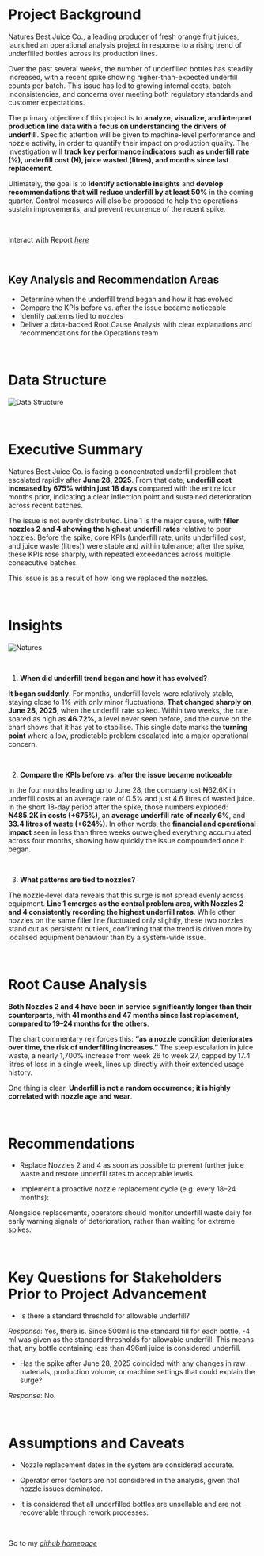 # Project Background

Natures Best Juice Co., a leading producer of fresh orange fruit juices, launched an operational analysis project in response to a rising trend of underfilled bottles across its production lines. 

Over the past several weeks, the number of underfilled bottles has steadily increased, with a recent spike showing higher-than-expected underfill counts per batch. This issue has led to growing internal costs, batch inconsistencies, and concerns over meeting both regulatory standards and customer expectations.

The primary objective of this project is to **analyze, visualize, and interpret production line data with a focus on understanding the drivers of underfill**. Specific attention will be given to machine-level performance and nozzle activity, in order to quantify their impact on production quality. The investigation will **track key performance indicators such as underfill rate (%), underfill cost (₦), juice wasted (litres), and months since last replacement**.

Ultimately, the goal is to **identify actionable insights** and **develop recommendations that will reduce underfill by at least 50%** in the coming quarter. Control measures will also be proposed to help the operations sustain improvements, and prevent recurrence of the recent spike.


<br/>

Interact with Report *[here](https://app.powerbi.com/view?r=eyJrIjoiOTliYzQ1OWItNjdiZS00ZTk5LTkxNDQtNmNjNzM0YzBlMWVlIiwidCI6IjY5M2I4NzFiLTNhMjItNDUxOS04ZjZhLTFhYjNjOTI4Y2FlMSJ9)*

<br/>

## Key Analysis and Recommendation Areas

* Determine when the underfill trend began and how it has evolved
* Compare the KPIs before vs. after the issue became noticeable
* Identify patterns tied to nozzles
* Deliver a data-backed Root Cause Analysis with clear explanations and recommendations for the Operations team 

<br/>

# Data Structure

![Data Structure](https://github.com/Blessing336/Natures_Best_Underfill_Rate_Analysis/blob/47cdab9e3cb2ebd9dd7059eb54678f9fdb9147d3/Resources/Natures%20Data%20Structure.png)

<br/>

# Executive Summary

Natures Best Juice Co. is facing a concentrated underfill problem that escalated rapidly after **June 28, 2025**. From that date, **underfill cost increased by 675% within just 18 days** compared with the entire four months prior, indicating a clear inflection point and sustained deterioration across recent batches.

The issue is not evenly distributed. Line 1 is the major cause, with **filler nozzles 2 and 4 showing the highest underfill rates** relative to peer nozzles. Before the spike, core KPIs (underfill rate, units underfilled cost, and juice waste (litres)) were stable and within tolerance; after the spike, these KPIs rose sharply, with repeated exceedances across multiple consecutive batches.

This issue is as a result of how long we replaced the nozzles.


<br/>

# Insights

![Natures](https://github.com/Blessing336/Natures_Best_Underfill_Rate_Analysis/blob/7bfb375ce9193b2069f1bcc510220e44b1febb35/Resources/Natures_Full.gif)

<br/>

1. **When did underfill trend began and how it has evolved?**

**It began suddenly**. For months, underfill levels were relatively stable, staying close to 1% with only minor fluctuations. **That changed sharply on June 28, 2025**, when the underfill rate spiked. Within two weeks, the rate soared as high as **46.72%**, a level never seen before, and the curve on the chart shows that it has yet to stabilise. This single date marks the **turning point** where a low, predictable problem escalated into a major operational concern.

<br/>

2. **Compare the KPIs before vs. after the issue became noticeable**

In the four months leading up to June 28, the company lost ₦62.6K in underfill costs at an average rate of 0.5% and just 4.6 litres of wasted juice. In the short 18-day period after the spike, those numbers exploded: **₦485.2K in costs (+675%)**, an **average underfill rate of nearly 6%**, and **33.4 litres of waste (+624%)**. In other words, the **financial and operational impact** seen in less than three weeks outweighed everything accumulated across four months, showing how quickly the issue compounded once it began.

<br/>

3. **What patterns are tied to nozzles?**

The nozzle-level data reveals that this surge is not spread evenly across equipment. **Line 1 emerges as the central problem area, with Nozzles 2 and 4 consistently recording the highest underfill rates**. While other nozzles on the same filler line fluctuated only slightly, these two nozzles stand out as persistent outliers, confirming that the trend is driven more by localised equipment behaviour than by a system-wide issue.


<br/>


# Root Cause Analysis

**Both Nozzles 2 and 4 have been in service significantly longer than their counterparts**, with **41 months and 47 months since last replacement, compared to 19–24 months for the others**. 

The chart commentary reinforces this: **“as a nozzle condition deteriorates over time, the risk of underfilling increases.”** The steep escalation in juice waste, a nearly 1,700% increase from week 26 to week 27, capped by 17.4 litres of loss in a single week, lines up directly with their extended usage history. 

One thing is clear, **Underfill is not a random occurrence; it is highly correlated with nozzle age and wear**.

<br/>

# Recommendations

* Replace Nozzles 2 and 4 as soon as possible to prevent further juice waste and restore underfill rates to acceptable levels.

* Implement a proactive nozzle replacement cycle (e.g. every 18–24 months): 

Alongside replacements, operators should monitor underfill waste daily for early warning signals of deterioration, rather than waiting for extreme spikes.



<br/>

# Key Questions for Stakeholders Prior to Project Advancement

* Is there a standard threshold for allowable underfill?

*Response*: Yes, there is. Since 500ml is the standard fill for each bottle, -4 ml was given as the standard thresholds for allowable underfill. This means that, any bottle containing less than 496ml juice is considered underfill.

* Has the spike after June 28, 2025 coincided with any changes in raw materials, production volume, or machine settings that could explain the surge?

*Response*: No.


<br/>


# Assumptions and Caveats

* Nozzle replacement dates in the system are considered accurate.

* Operator error factors are not considered in the analysis, given that nozzle issues dominated.

* It is considered that all underfilled bottles are unsellable and are not recoverable through rework processes.



<br/>

Go to my *[github homepage](https://github.com/Blessing336)*

